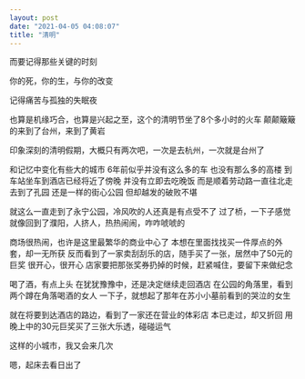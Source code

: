 ```yaml
---
layout: post
date: "2021-04-05 04:08:07"
title: "清明"
---
```


而要记得那些关键的时刻

你的死，你的生，与你的改变

记得痛苦与孤独的失眠夜

也算是机缘巧合，也算是兴起之至，这个的清明节坐了8个多小时的火车
颠颠簸簸的来到了台州，来到了黄岩

印象深刻的清明假期，大概只有两次吧，一次是去杭州，一次就是台州了

和记忆中变化有些大的城市
6年前似乎并没有这么多的车
也没有那么多的高楼
到车站坐车到酒店已经将近了傍晚
并没有立即去吃晚饭
而是顺着劳动路一直往北走
去到了孔园
还是一样的街心公园
但却越发的破败不堪

就这么一直走到了永宁公园，冷风吹的人还真是有点受不了
过了桥，一下子感觉就像回到了濮阳，人挤人，热热闹闹，咋咋唬唬的

商场很热闹，也许是这里最繁华的商业中心了
本想在里面找找买一件厚点的外套，却一无所获
反而看到了一家卖刮刮乐的店，随手买了一张，居然中了50元的巨奖
很开心，很开心
店家要把那张奖券扔掉的时候，赶紧喊住，要留下来做纪念

喝了酒，有点上头
在犹犹豫豫中，还是决定继续走回酒店
在公园的角落里，看到两个蹲在角落喝酒的女人
一下子，就想起了那年在苏小小墓前看到的哭泣的女生

就在将要到达酒店的路边，看到了一家还在营业的体彩店
本已走过，却又折回
用晚上中的30元巨奖买了三张大乐透，碰碰运气

这样的小城市，我又会来几次

嗯，起床去看日出了
